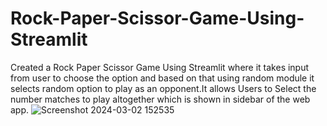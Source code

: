 # Rock-Paper-Scissor-Game-Using-Streamlit
Created a Rock Paper Scissor Game Using Streamlit where it takes input from user to choose the option and based on that using random module it selects random option to play as an opponent.It allows Users to Select the number matches to play altogether which is shown in sidebar of the web app.
![Screenshot 2024-03-02 152535](https://github.com/NikitaJ2402/Rock-Paper-Scissor-Game-Using-Streamlit/assets/144002517/04e19b77-2548-4a8e-9dd2-ebfb9d3f1e89)

